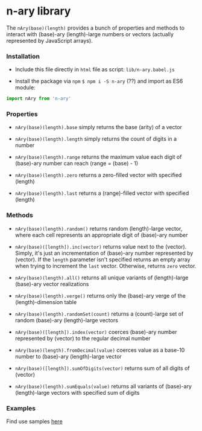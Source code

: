 # n-ary library

The `nAry(base)(length)` provides a bunch of properties and methods to interact with (base)-ary (length)-large numbers or vectors (actually represented by JavaScript arrays).

### Installation

* Include this file directly in `html` file as script: `lib/n-ary.babel.js`

* Install the package via `npm` `$ npm i -S n-ary` (??) and import as ES6 module:
```javascript
import nAry from 'n-ary'
```

### Properties

* `nAry(base)(length).base` simply returns the base (arity) of a vector

* `nAry(base)(length).length` simply returns the count of digits in a number

* `nAry(base)(length).range` returns the maximum value each digit of (base)-ary number can reach (range = (base) - 1)

* `nAry(base)(length).zero` returns a zero-filled vector with specified (length)

* `nAry(base)(length).last` returns a (range)-filled vector with specified (length)

### Methods

* `nAry(base)(length).random()` returns random (length)-large vector, where each cell represents an appropriate digit of (base)-ary number

* `nAry(base)([length]).inc(vector)` returns value next to the (vector). Simply, it's just an incrementation of (base)-ary number represented by (vector). If the `length` parameter isn't specified returns an empty array when trying to increment the `last` vector. Otherwise, returns `zero` vector.

* `nAry(base)(length).all()` returns all unique variants of (length)-large (base)-ary vector realizations

* `nAry(base)(length).verge()` returns only the (base)-ary verge of the (length)-dimension table

* `nAry(base)(length).randomSet(count)` returns a (count)-large set of random (base)-ary (length)-large vectors

* `nAry(base)([length]).index(vector)` coerces (base)-ary number represented by (vector) to the regular decimal number

* `nAry(base)(length).fromDecimal(value)` coerces value as a base-10 number to (base)-ary (length)-large vector

* `nAry(base)([length]).sumOfDigits(vector)` returns sum of all digits of (vector)

* `nAry(base)(length).sumEquals(value)` returns all variants of (base)-ary (length)-large vectors with specified sum of digits

### Examples

Find use samples [here](https://tatomyr.github.io/n-ary)
